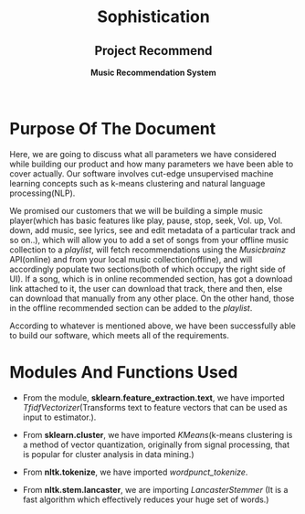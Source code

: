 <div align=center>
  <h1>Sophistication</h1>
  <h2>Project Recommend</h2>
  <b> Music Recommendation System </b><br />
</div><br /><br />

# Purpose Of The Document

Here, we are going to discuss what all parameters we have considered while building our product and how many parameters we have been able to cover actually. Our software involves cut-edge unsupervised machine learning concepts such as k-means clustering and natural language processing(NLP).

We promised our customers that we will be building a simple music player(which has basic features like play, pause, stop, seek, Vol. up, Vol. down, add music, see lyrics, see and edit metadata of a particular track and so on..), which will allow you to add a set of songs from your offline music collection to a _playlist_, will fetch recommendations using the _Musicbrainz_ API(online) and from your local music collection(offline), and will accordingly populate two sections(both of which occupy the right side of UI). If a song, which is in online recommended section, has got a download link attached to it, the user can download that track, there and then, else can download that manually from any other place. On the other hand, those in the offline recommended section can be added to the _playlist_. 

According to whatever is mentioned above, we have been successfully able to build our software, which meets all of the requirements.

# Modules And Functions Used

- From the module, **sklearn.feature_extraction.text**, we have imported _TfidfVectorizer_(Transforms text to feature vectors that can be used as input to estimator.).

- From **sklearn.cluster**, we have imported _KMeans_(k-means clustering is a method of vector quantization, originally from signal processing, that is popular for cluster analysis in data mining.)

- From **nltk.tokenize**, we have imported _wordpunct_tokenize_.

-  From **nltk.stem.lancaster**, we are importing _LancasterStemmer_ (It is a fast algorithm which effectively reduces your huge set of words.)
